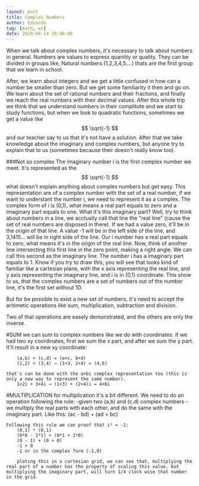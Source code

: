 ```yaml
---
layout: post
title: Complex Numbers
author: Eduardo
tag: [math, en]
date: 2020-04-14 10:46:00
---
```


When we talk about complex numbers, it's necessary to talk about numbers in general. Numbers are values to express quantity or quality. They can be divided in groups like, Natural numbers (1,2,3,4,5....) thats are the first group that we learn in school. 

After, we learn about integers and we get a little confused in how can a number be smaller than zero. But we get some familiarity it then and go on. We learn about the set of rational numbers and their fractions, and finally we reach the real numbers with their decimal values. After this whole trip we think that we understand numbers in their complitute and we start to study functions, but when we look to quadratic functions, sometimes we get a value like $$ \sqrt{-1} $$ and our teacher say to us that it's not have a solution. After that we take knowledge about the imaginary and complex numbers, but anyone try to explain that to us (sometimes because their doesn't really know too).


###Not so complex
The imaginary number i is the first complex number we meet. It's represented as the $$ \sqrt{-1} $$ what doesn't explain anything about complex numbers but get easy. This representation are of a complex number with the set of a real number, if we want to understant the number i, we need to represent it as a complex.
The complex form of i is (0,1), what means a real part equals to zero and a imaginary part equals to one. What it's this imaginary part? Well, try to think about numbers in a line, we acctually call that line the "real line" (cause the set of real numbers are disposed in there). If we had a value zero, it'll be in the origin of that line. A value -1 will be in the left side of the line, and 3,1415... will be in right side of the line. Our i number has a real part equals to zero, what means it's in the origin of the real line. Now, think of another line intersecting this first line in the zero point, making a right angle. We can call this second as the imaginary line. The number i has a imaginary part equals to 1. Know if you try to draw this, you will see that looks kind of familiar like a cartesian plane, with the x axis representing the real line, and y axis representing the imaginary line, and i is in (0,1) coordinate. This show to us, that the complex numbers are a set of numbers out of the number line, it's the first set without 1D.

But for be possible to exist a new set of numbers, it's need to accept the aritimetic operations like sum, multiplication, subtraction and division.

Two of that operations are easely demonstrated, and the others are only the inverse.

#SUM
    we can sum to complex numbers like we do with coordinates. if we had two xy coordinates, first we sum the x part, and after we sum the y part. It'll result in a new xy coordinate:

        (a,b) + (c,d) = (a+c, b+d)
        (1,2) + (3,4) → (1+3, 2+4) = (4,6)

    that's can be done with the a+bi complex representation too (this is only a new way to represent the same number).
        1+2i + 3+4i → (1+3) + (2+4)i = 4+6i

#MULTIPLICATION
    for multiplication it's a bit different. We need to do an operation following the rule:
    -given two (a,b) and (c,d) complex numbers
    -we multiply the real parts with each other, and do the same with the imaginary part. Like this:
        (ac - bd) + (ad + bc)

    Following this rule we can proof that i² = -1:
        (0,1) * (0,1)
        (0*0 - 1*1) + (0*1 + 1*0)
        (0 - 1) + (0 + 0)
        -1 + 0
        -1 or in the complex form (-1,0)

        ploting this in a cartesian grid, we can see that, multiplying the real part of a number has the property of scaling this value, but multiplying the imaginary part, will turn 1/4 clock wise that number in the grid.